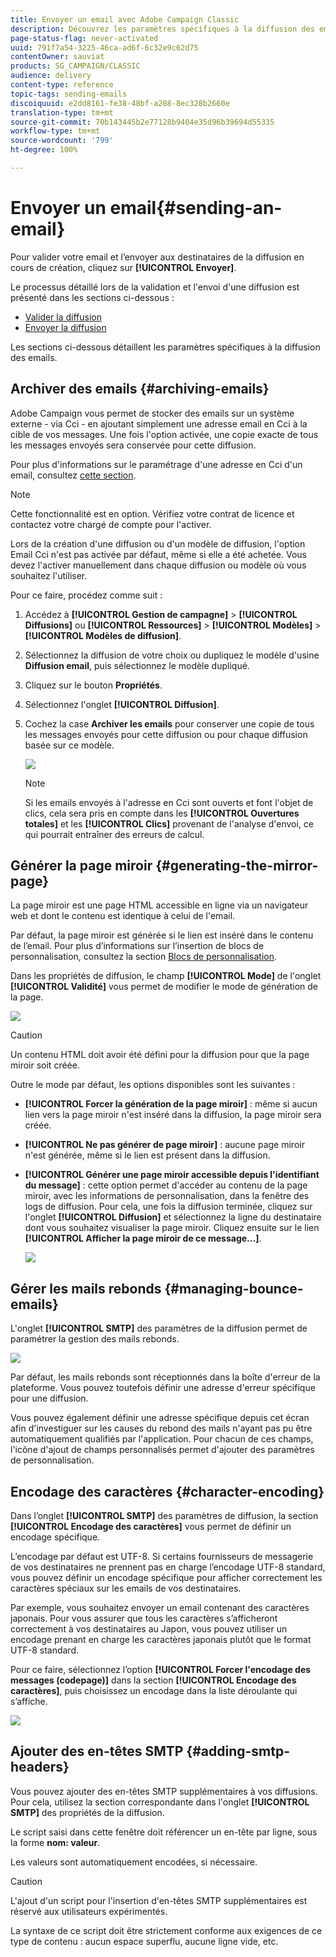 ```yaml
---
title: Envoyer un email avec Adobe Campaign Classic
description: Découvrez les paramètres spécifiques à la diffusion des emails dans Adobe Campaign Classic.
page-status-flag: never-activated
uuid: 791f7a54-3225-46ca-ad6f-6c32e9c62d75
contentOwner: sauviat
products: SG_CAMPAIGN/CLASSIC
audience: delivery
content-type: reference
topic-tags: sending-emails
discoiquuid: e2dd8161-fe38-48bf-a288-8ec328b2660e
translation-type: tm+mt
source-git-commit: 70b143445b2e77128b9404e35d96b39694d55335
workflow-type: tm+mt
source-wordcount: '799'
ht-degree: 100%

---
```



# Envoyer un email{#sending-an-email}

Pour valider votre email et l’envoyer aux destinataires de la diffusion en cours de création, cliquez sur **[!UICONTROL Envoyer]**.

Le processus détaillé lors de la validation et l&#39;envoi d&#39;une diffusion est présenté dans les sections ci-dessous :

* [Valider la diffusion](../../delivery/using/steps-validating-the-delivery.md)
* [Envoyer la diffusion](../../delivery/using/steps-sending-the-delivery.md)

Les sections ci-dessous détaillent les paramètres spécifiques à la diffusion des emails.

## Archiver des emails {#archiving-emails}

Adobe Campaign vous permet de stocker des emails sur un système externe - via Cci - en ajoutant simplement une adresse email en Cci à la cible de vos messages. Une fois l&#39;option activée, une copie exacte de tous les messages envoyés sera conservée pour cette diffusion.

Pour plus d&#39;informations sur le paramétrage d&#39;une adresse en Cci d&#39;un email, consultez [cette section](../../installation/using/email-archiving.md).

>[!NOTE]
>
>Cette fonctionnalité est en option. Vérifiez votre contrat de licence et contactez votre chargé de compte pour l&#39;activer.

Lors de la création d&#39;une diffusion ou d&#39;un modèle de diffusion, l&#39;option Email Cci n&#39;est pas activée par défaut, même si elle a été achetée. Vous devez l&#39;activer manuellement dans chaque diffusion ou modèle où vous souhaitez l&#39;utiliser.

Pour ce faire, procédez comme suit :

1. Accédez à **[!UICONTROL Gestion de campagne]** > **[!UICONTROL Diffusions]** ou **[!UICONTROL Ressources]** > **[!UICONTROL Modèles]** > **[!UICONTROL Modèles de diffusion]**.
1. Sélectionnez la diffusion de votre choix ou dupliquez le modèle d&#39;usine **Diffusion email**, puis sélectionnez le modèle dupliqué.
1. Cliquez sur le bouton **Propriétés**.
1. Sélectionnez l&#39;onglet **[!UICONTROL Diffusion]**.
1. Cochez la case **Archiver les emails** pour conserver une copie de tous les messages envoyés pour cette diffusion ou pour chaque diffusion basée sur ce modèle.

   ![](assets/s_ncs_user_wizard_archiving.png)

   >[!NOTE]
   >
   >Si les emails envoyés à l&#39;adresse en Cci sont ouverts et font l&#39;objet de clics, cela sera pris en compte dans les **[!UICONTROL Ouvertures totales]** et les **[!UICONTROL Clics]** provenant de l&#39;analyse d&#39;envoi, ce qui pourrait entraîner des erreurs de calcul.

## Générer la page miroir {#generating-the-mirror-page}

La page miroir est une page HTML accessible en ligne via un navigateur web et dont le contenu est identique à celui de l&#39;email.

Par défaut, la page miroir est générée si le lien est inséré dans le contenu de l’email. Pour plus d’informations sur l’insertion de blocs de personnalisation, consultez la section [Blocs de personnalisation](../../delivery/using/personalization-blocks.md).

Dans les propriétés de diffusion, le champ **[!UICONTROL Mode]** de l&#39;onglet **[!UICONTROL Validité]** vous permet de modifier le mode de génération de la page.

![](assets/s_ncs_user_wizard_miror_page_mode.png)

>[!CAUTION]
>
>Un contenu HTML doit avoir été défini pour la diffusion pour que la page miroir soit créée.

Outre le mode par défaut, les options disponibles sont les suivantes :

* **[!UICONTROL Forcer la génération de la page miroir]** : même si aucun lien vers la page miroir n&#39;est inséré dans la diffusion, la page miroir sera créée.
* **[!UICONTROL Ne pas générer de page miroir]** : aucune page miroir n&#39;est générée, même si le lien est présent dans la diffusion.
* **[!UICONTROL Générer une page miroir accessible depuis l&#39;identifiant du message]** : cette option permet d&#39;accéder au contenu de la page miroir, avec les informations de personnalisation, dans la fenêtre des logs de diffusion. Pour cela, une fois la diffusion terminée, cliquez sur l&#39;onglet **[!UICONTROL Diffusion]** et sélectionnez la ligne du destinataire dont vous souhaitez visualiser la page miroir. Cliquez ensuite sur le lien **[!UICONTROL Afficher la page miroir de ce message...]**.

   ![](assets/s_ncs_user_wizard_miror_page_link.png)

## Gérer les mails rebonds {#managing-bounce-emails}

L&#39;onglet **[!UICONTROL SMTP]** des paramètres de la diffusion permet de paramétrer la gestion des mails rebonds.

![](assets/s_ncs_user_email_del_properties_smtp_tab.png)

Par défaut, les mails rebonds sont réceptionnés dans la boîte d&#39;erreur de la plateforme. Vous pouvez toutefois définir une adresse d&#39;erreur spécifique pour une diffusion.

Vous pouvez également définir une adresse spécifique depuis cet écran afin d&#39;investiguer sur les causes du rebond des mails n&#39;ayant pas pu être automatiquement qualifiés par l&#39;application. Pour chacun de ces champs, l&#39;icône d&#39;ajout de champs personnalisés permet d&#39;ajouter des paramètres de personnalisation.

## Encodage des caractères {#character-encoding}

Dans l’onglet **[!UICONTROL SMTP]** des paramètres de diffusion, la section **[!UICONTROL Encodage des caractères]** vous permet de définir un encodage spécifique.

L’encodage par défaut est UTF-8. Si certains fournisseurs de messagerie de vos destinataires ne prennent pas en charge l’encodage UTF-8 standard, vous pouvez définir un encodage spécifique pour afficher correctement les caractères spéciaux sur les emails de vos destinataires.

Par exemple, vous souhaitez envoyer un email contenant des caractères japonais. Pour vous assurer que tous les caractères s’afficheront correctement à vos destinataires au Japon, vous pouvez utiliser un encodage prenant en charge les caractères japonais plutôt que le format UTF-8 standard.

Pour ce faire, sélectionnez l’option **[!UICONTROL Forcer l&#39;encodage des messages (codepage)]** dans la section **[!UICONTROL Encodage des caractères]**, puis choisissez un encodage dans la liste déroulante qui s’affiche.

![](assets/s_ncs_user_email_del_properties_smtp_tab_encoding.png)

## Ajouter des en-têtes SMTP {#adding-smtp-headers}

Vous pouvez ajouter des en-têtes SMTP supplémentaires à vos diffusions. Pour cela, utilisez la section correspondante dans l&#39;onglet **[!UICONTROL SMTP]** des propriétés de la diffusion.

Le script saisi dans cette fenêtre doit référencer un en-tête par ligne, sous la forme **nom: valeur**.

Les valeurs sont automatiquement encodées, si nécessaire.

>[!CAUTION]
>
>L&#39;ajout d&#39;un script pour l&#39;insertion d&#39;en-têtes SMTP supplémentaires est réservé aux utilisateurs expérimentés.
>
>La syntaxe de ce script doit être strictement conforme aux exigences de ce type de contenu : aucun espace superflu, aucune ligne vide, etc.
